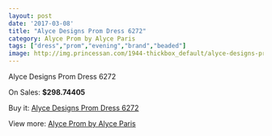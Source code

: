 ```yaml
---
layout: post
date: '2017-03-08'
title: "Alyce Designs Prom Dress 6272"
category: Alyce Prom by Alyce Paris
tags: ["dress","prom","evening","brand","beaded"]
image: http://img.princessan.com/1944-thickbox_default/alyce-designs-prom-dress-6272.jpg
---
```

Alyce Designs Prom Dress 6272

On Sales: **$298.74405**
<a href="https://www.princessan.com/en/alyce-prom-by-alyce-paris/869-alyce-designs-prom-dress-6272.html"><amp-img layout="responsive" width="600" height="600" src="//img.princessan.com/1944-thickbox_default/alyce-designs-prom-dress-6272.jpg" alt="Alyce Designs Prom Dress 6272 0" /></a>

Buy it: [Alyce Designs Prom Dress 6272](https://www.princessan.com/en/alyce-prom-by-alyce-paris/869-alyce-designs-prom-dress-6272.html "Alyce Designs Prom Dress 6272")

View more: [Alyce Prom by Alyce Paris](https://www.princessan.com/en/8-alyce-prom-by-alyce-paris "Alyce Prom by Alyce Paris")